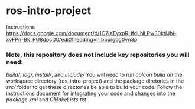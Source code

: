 # ros-intro-project
Instructions https://docs.google.com/document/d/1C7iXEyxpRHfdLNLPw30ktIJhi-xvFPn-Bk_RU8dpcD0/edit#heading=h.bburgcg0vn3p

### Note, this repository does not include key repositories you will need: 
*build/*, *log/*, *install/*, and *include/*
You will need to run *colcon build* on the workspace directory (ros-intro-project) and the package dirctories in the *src/* folder to get these directories be able to build your code.
Follow the instructions document for integrating your code and changes into the *package.xml* and *CMakeLists.txt*
